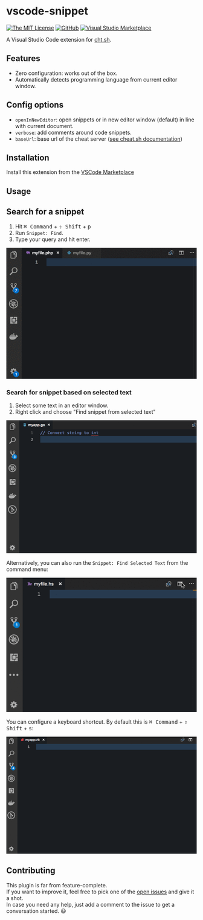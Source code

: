 # vscode-snippet

[![The MIT License](https://img.shields.io/badge/license-MIT-orange.svg?style=flat-square)](http://opensource.org/licenses/MIT)
[![GitHub](https://img.shields.io/github/release/mre/vscode-snippet.svg?style=flat-square)](https://github.com/mre/vscode-snippet/releases)
[![Visual Studio Marketplace](https://vsmarketplacebadge.apphb.com/installs/vscode-snippet.Snippet.svg?style=flat-square)](https://marketplace.visualstudio.com/items?itemName=vscode-snippet.Snippet)

A Visual Studio Code extension for [cht.sh](https://cht.sh/).

## Features

* Zero configuration: works out of the box.
* Automatically detects programming language from current editor window.

## Config options

* `openInNewEditor`: open snippets or in new editor window (default) in line with current document.
* `verbose`: add comments around code snippets.
* `baseUrl`: base url of the cheat server ([see cheat.sh documentation](https://github.com/chubin/cheat.sh/issues/98#issuecomment-412472258))





## Installation

Install this extension from the [VSCode
Marketplace](https://marketplace.visualstudio.com/items?itemName=vscode-snippet.Snippet)

## Usage

## Search for a snippet

1. Hit <kbd>⌘ Command</kbd> + <kbd>⇧ Shift</kbd> + <kbd>p</kbd>
2. Run `Snippet: Find`.
3. Type your query and hit enter.

![Preview](/contrib/find.gif)

### Search for snippet based on selected text 

1. Select some text in an editor window.
2. Right click and choose "Find snippet from selected text"

![Preview](/contrib/findSelectedMenu.gif)

Alternatively, you can also run the `Snippet: Find Selected Text` from the
command menu:

![Preview](/contrib/findSelected.gif)

You can configure a keyboard shortcut. By default this is <kbd>⌘ Command</kbd> + <kbd>⇧ Shift</kbd> + <kbd>s</kbd>:

![Preview](/contrib/findSelectedShortcut.gif)

## Contributing

This plugin is far from feature-complete.  
If you want to improve it, feel free to pick one of the [open issues](https://github.com/mre/vscode-snippet/issues) and give it a shot.  
In case you need any help, just add a comment to the issue to get a conversation started. :smiley:
